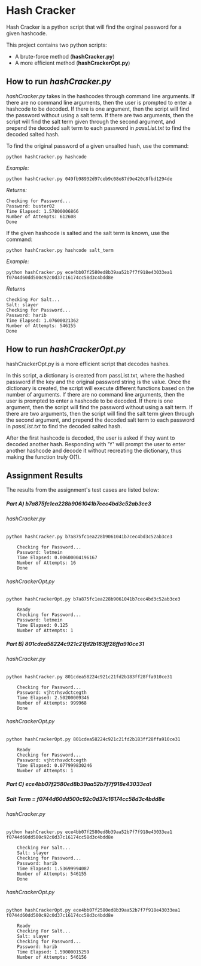 # Hash Cracker

Hash Cracker is a python script that will find the orginal password for a given hashcode.


This project contains two python scripts:
* A brute-force method (**hashCracker.py**)
* A more efficient method (**hashCrackerOpt.py**)


## How to run *hashCracker.py*

*hashCracker.py* takes in the hashcodes through command line arguments. If there are no command line arguments, then the user is prompted to enter a hashcode to be decoded. If there is one argument, then the script will find the password without using a salt term. If there are two arguments, then the script will find the salt term given through the second argument, and prepend the decoded salt term to each password in *passList.txt* to find the decoded salted hash.

To find the original password of a given unsalted hash, use the command:

	python hashCracker.py hashcode

*Example:*

	python hashCracker.py 049fb98932d97ceb9c08e87d9e420c8fbd1294de

*Returns:*

	Checking for Password...
	Password: buster02
	Time Elapsed: 1.57800006866
	Number of Attempts: 612608
	Done

If the given hashcode is salted and the salt term is known, use the command:

	python hashCracker.py hashcode salt_term

*Example:*

	python hashCracker.py ece4bb07f2580ed8b39aa52b7f7f918e43033ea1 f0744d60dd500c92c0d37c16174cc58d3c4bdd8e

*Returns*

	Checking For Salt...
	Salt: slayer
	Checking for Password...
	Password: harib
	Time Elapsed: 1.07600021362
	Number of Attempts: 546155
	Done
    

## How to run *hashCrackerOpt.py*

hashCrackerOpt.py is a more efficient script that decodes hashes.

In this script, a dictionary is created from passList.txt, where the hashed password if the key and the original password string is the value. Once the dictionary is created, the script will execute different functions based on the number of arguments. If there are no command line arguments, then the user is prompted to enter a hashcode to be decoded. If there is one argument, then the script will find the password without using a salt term. If there are two arguments, then the script will find the salt term given through the second argument, and prepend the decoded salt term to each password in *passList.txt* to find the decoded salted hash.

After the first hashcode is decoded, the user is asked if they want to decoded another hash. Responding with 'Y' will prompt the user to enter another hashcode and decode it without recreating the dictionary, thus making the function truly O(1).


## Assignment Results

The results from the assignment's test cases are listed below:

##### Part A)	**b7a875fc1ea228b9061041b7cec4bd3c52ab3ce3**
###### *hashCracker.py*

	python hashCracker.py b7a875fc1ea228b9061041b7cec4bd3c52ab3ce3

    	Checking for Password...
	    Password: letmein
    	Time Elapsed: 0.00600004196167
    	Number of Attempts: 16
        Done

###### *hashCrackerOpt.py*

	python hashCrackerOpt.py b7a875fc1ea228b9061041b7cec4bd3c52ab3ce3
    
    	Ready
        Checking for Password...
        Password: letmein
        Time Elapsed: 0.125
        Number of Attempts: 1
 
##### Part B)	**801cdea58224c921c21fd2b183ff28ffa910ce31**
###### *hashCracker.py*

	python hashCracker.py 801cdea58224c921c21fd2b183ff28ffa910ce31

    	Checking for Password...
        Password: vjhtrhsvdctcegth
        Time Elapsed: 2.50200009346
        Number of Attempts: 999968
        Done

###### *hashCrackerOpt.py*

	python hashCrackerOpt.py 801cdea58224c921c21fd2b183ff28ffa910ce31
    
    	Ready
        Checking for Password...
        Password: vjhtrhsvdctcegth
        Time Elapsed: 0.077999830246
        Number of Attempts: 1

##### Part C)	**ece4bb07f2580ed8b39aa52b7f7f918e43033ea1**
##### Salt Term = **f0744d60dd500c92c0d37c16174cc58d3c4bdd8e**
###### *hashCracker.py*

	python hashCracker.py ece4bb07f2580ed8b39aa52b7f7f918e43033ea1 f0744d60dd500c92c0d37c16174cc58d3c4bdd8e

    	Checking For Salt...
        Salt: slayer
        Checking for Password...
        Password: harib
        Time Elapsed: 1.53699994087
        Number of Attempts: 546155
        Done

###### *hashCrackerOpt.py*

	python hashCrackerOpt.py ece4bb07f2580ed8b39aa52b7f7f918e43033ea1 f0744d60dd500c92c0d37c16174cc58d3c4bdd8e
    
    	Ready
        Checking For Salt...
        Salt: slayer
        Checking for Password...
        Password: harib
        Time Elapsed: 1.59000015259
        Number of Attempts: 546156
